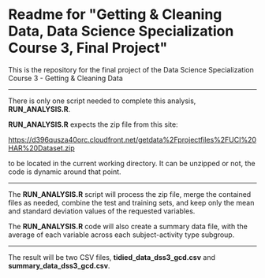 # Readme for "Getting & Cleaning Data, Data Science Specialization Course 3, Final Project"

This is the repository for the final project of the Data Science Specialization Course 3 - Getting & Cleaning Data

---
There is only one script needed to complete this analysis, __RUN_ANALYSIS.R__.

__RUN_ANALYSIS.R__ expects the zip file from this site:

https://d396qusza40orc.cloudfront.net/getdata%2Fprojectfiles%2FUCI%20HAR%20Dataset.zip

to be located in the current working directory. It can be unzipped or not, the code is dynamic around that point.

---
The __RUN_ANALYSIS.R__ script will process the zip file, merge the contained files as needed, combine the test and training sets, and keep only the mean and standard deviation values of the requested variables.

The __RUN_ANALYSIS.R__ code will also create a summary data file, with the average of each variable across each subject-activity type subgroup.

---
The result will be two CSV files, __tidied_data_dss3_gcd.csv__ and __summary_data_dss3_gcd.csv__.